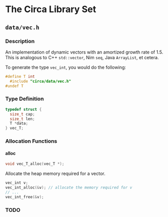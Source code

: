 # The Circa Library Set

## `data/vec.h`

### Description

An implementation of dynamic vectors with an amortized growth rate of 1.5. This
is analogous to C++ `std::vector`, Nim `seq`, Java `ArrayList`, et cetera.

To generate the type `vec_int`, you would do the following:

```C
#define T int
  #include "circa/data/vec.h"
#undef T
```

### Type Definition

```C
typedef struct {
  size_t cap;
  size_t len;
  T *data;
} vec_T;
```

### Allocation Functions

#### alloc

```C
void vec_T_alloc(vec_T *);
```

Allocate the heap memory required for a vector.

```C
vec_int v;
vec_int_alloc(&v); // allocate the memory required for v
// ...
vec_int_free(&v);
```

### TODO
